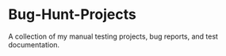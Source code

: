 # Bug-Hunt-Projects
A collection of my manual testing projects, bug reports, and test documentation.
